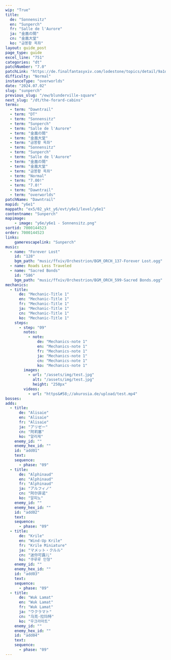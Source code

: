 ```yaml
---
wip: "True"
title:
  de: "Sonnensitz"
  en: "Sunperch"
  fr: "Salle de l'Aurore"
  ja: "金凰の間"
  cn: "金凰大堂"
  ko: "금봉황 옥좌"
layout: guide_post
page_type: guide
excel_line: "751"
categories: "dt"
patchNumber: "7.0"
patchLink: "https://de.finalfantasyxiv.com/lodestone/topics/detail/9a1d2364c6f0fed72a164f3252a59073f7d0c4fc"
difficulty: "Normal"
instanceType: "overworlds"
date: "2024.07.02"
slug: "sunperch"
previous_slug: "/ew/blunderville-square"
next_slug: "/dt/the-forard-cabins"
terms:
  - term: "Dawntrail"
  - term: "DT"
  - term: "Sonnensitz"
  - term: "Sunperch"
  - term: "Salle de l'Aurore"
  - term: "金凰の間"
  - term: "金凰大堂"
  - term: "금봉황 옥좌"
  - term: "Sonnensitz"
  - term: "Sunperch"
  - term: "Salle de l'Aurore"
  - term: "金凰の間"
  - term: "金凰大堂"
  - term: "금봉황 옥좌"
  - term: "Normal"
  - term: "7.00!"
  - term: "7.0!"
  - term: "Dawntrail"
  - term: "overworlds"
patchName: "Dawntrail"
mapid: "y6e1"
mappath: "ex5/02_ykt_y6/evt/y6e1/level/y6e1"
contentname: "Sunperch"
mapimage:
    - image: "y6e/y6e1 - Sonnensitz.png"
sortid: 7000144523
order: 7000144523
links:
    gamerescapelink: "Sunperch"
music:
  - name: "Forever Lost"
    id: "128"
    bgm_path: "music/ffxiv/Orchestrion/BGM_ORCH_137-Forever Lost.ogg"
  - name: Roads Less Traveled
  - name: "Sacred Bonds"
    id: "586"
    bgm_path: "music/ffxiv/Orchestrion/BGM_ORCH_599-Sacred Bonds.ogg"
mechanics:
  - title:
      de: "Mechanic-Title 1"
      en: "Mechanic-Title 1"
      fr: "Mechanic-Title 1"
      ja: "Mechanic-Title 1"
      cn: "Mechanic-Title 1"
      ko: "Mechanic-Title 1"
    steps:
      - step: "09"
        notes:
          - note:
              de: "Mechanics-note 1"
              en: "Mechanics-note 1"
              fr: "Mechanics-note 1"
              ja: "Mechanics-note 1"
              cn: "Mechanics-note 1"
              ko: "Mechanics-note 1"
        images:
          - url: "/assets/img/test.jpg"
            alt: "/assets/img/test.jpg"
            height: "250px"
        videos:
          - url: "https&#58;//akurosia.de/upload/test.mp4"
bosses:
adds:
  - title:
      de: "Alisaie"
      en: "Alisaie"
      fr: "Alisaie"
      ja: "アリゼー"
      cn: "阿莉塞"
      ko: "알리제"
    enemy_id: ""
    enemy_hex_id: ""
    id: "add01"
    text:
    sequence:
      - phase: "09"
  - title:
      de: "Alphinaud"
      en: "Alphinaud"
      fr: "Alphinaud"
      ja: "アルフィノ"
      cn: "阿尔菲诺"
      ko: "알피노"
    enemy_id: ""
    enemy_hex_id: ""
    id: "add02"
    text:
    sequence:
      - phase: "09"
  - title:
      de: "Krile"
      en: "Wind-Up Krile"
      fr: "Krile Miniature"
      ja: "マメット・クルル"
      cn: "迷你可露儿"
      ko: "쿠루루 인형"
    enemy_id: ""
    enemy_hex_id: ""
    id: "add03"
    text:
    sequence:
      - phase: "09"
  - title:
      de: "Wuk Lamat"
      en: "Wuk Lamat"
      fr: "Wuk Lamat"
      ja: "ウクラマト"
      cn: "乌克·拉玛特"
      ko: "우크라마트"
    enemy_id: ""
    enemy_hex_id: ""
    id: "add04"
    text:
    sequence:
      - phase: "09"
---
```

